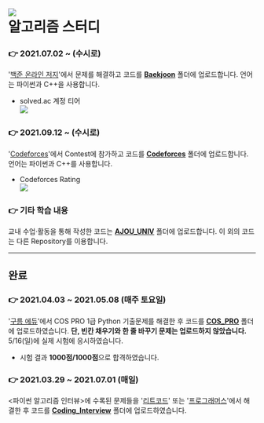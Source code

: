 ![](https://img.shields.io/badge/Latest%20Update%20:%202024.03.13-193440?style=flat-square&amp;logo=PyPy&amp;logoColor=white)    
알고리즘 스터디
====    
### 👉 2021.07.02 ~ (수시로)
  '[백준 온라인 저지](https://www.acmicpc.net/)'에서 문제를 해결하고 코드를 **[Baekjoon](Baekjoon)** 폴더에 업로드합니다. 언어는 파이썬과 C++을 사용합니다.    
+ solved.ac 계정 티어    
[![](http://mazassumnida.wtf/api/v2/generate_badge?boj=wjsalsrb5)](https://solved.ac/profile/wjsalsrb5/history)
    
    
    
### 👉 2021.09.12 ~ (수시로)
  '[Codeforces](https://codeforces.com/)'에서 Contest에 참가하고 코드를 **[Codeforces](Codeforces)** 폴더에 업로드합니다. 언어는 파이썬과 C++를 사용합니다.    
+ Codeforces Rating   
[![](https://cf.leed.at/?id=Mango-Juice)](https://codeforces.com/profile/Mango-Juice)
    
    
    
### 👉 기타 학습 내용
 교내 수업·활동을 통해 작성한 코드는  **[AJOU_UNIV](AJOU_UNIV)** 폴더에 업로드합니다. 이 외의 코드는 다른 Repository를 이용합니다.
 
------------
 
## 완료
### 👉 2021.04.03 ~ 2021.05.08 (매주 토요일)
  '[구름 에듀](https://edu.goorm.io/lecture/17299/cos-pro-1%EA%B8%89-%EA%B8%B0%EC%B6%9C%EB%AC%B8%EC%A0%9C-python)'에서 COS PRO 1급 Python 기출문제를 해결한 후 코드를 **[COS_PRO](COS_PRO)** 폴더에 업로드하였습니다. **단, 빈칸 채우기와 한 줄 바꾸기 문제는 업로드하지 않았습니다.** 5/16(일)에 실제 시험에 응시하였습니다.     
+ 시험 결과 **1000점/1000점**으로 합격하였습니다.    


    
### 👉 2021.03.29 ~ 2021.07.01 (매일)
  <파이썬 알고리즘 인터뷰>에 수록된 문제들을 '[리트코드](https://leetcode.com)' 또는 '[프로그래머스](https://programmers.co.kr)'에서 해결한 후 코드를 **[Coding_Interview](Coding_Interview)** 폴더에 업로드하였습니다.    
